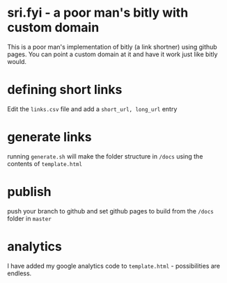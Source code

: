 # sri.fyi - a poor man's bitly with custom domain
This is a poor man's implementation of bitly (a link shortner) using github pages. You can point a custom domain at it and have it work just like bitly would.

# defining short links
Edit the `links.csv` file and add a `short_url, long_url` entry

# generate links
running `generate.sh` will make the folder structure in `/docs` using the contents of `template.html`

# publish
push your branch to github and set github pages to build from the `/docs` folder in `master`

# analytics
I have added my google analytics code to `template.html` - possibilities are endless.
